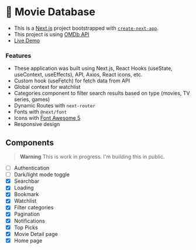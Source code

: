 # 🎥 Movie Database

- This is a [Next.js](https://nextjs.org/) project bootstrapped with [`create-next-app`](https://github.com/vercel/next.js/tree/canary/packages/create-next-app).
- This project is using [OMDb API](https://www.omdbapi.com/)
- [Live Demo](https://next-search-movies-h2dj.vercel.app/)

### Features
- These application was built using Next.js, React Hooks (useState, useContext, useEffects), API, Axios, React icons, etc.
- Custom hook (useFetch) for fetch data from API
- Global context for watchlist
- Categories component to filter search results based on type (movies, TV series, games)
- Dynamic Routes with `next-router`
- Fonts with `@next/font`
- Icons with [Font Awesome 5](https://fontawesome.com/)
- Responsive design

## Components
> **Warning**
> This is work in progress. I'm building this in public.

- [ ] Authentication
- [ ] Dark/light mode toggle
- [x] Searchbar
- [x] Loading
- [x] Bookmark
- [x] Watchlist
- [x] Filter categories
- [x] Pagination
- [x] Notifications
- [x] Top Picks
- [x] Movie Detail page
- [x] Home page
